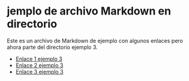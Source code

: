 # jemplo de archivo Markdown en directorio

Este es un archivo de Markdown de ejemplo con algunos enlaces pero ahora parte del directorio ejemplo 3.

- [Enlace 1 ejemplo 3](https://developer.mozilla.org/es/docs/Glossary/Array)
- [Enlace 2 ejemplo 3](https://nodejs.org/api/modules.html#modules-commonjs-modules)
- [Enlace 3 ejemplo 3](https://desarrolloweb.com/articulos/lectura-archivos-cvzxcbnodejs.html)